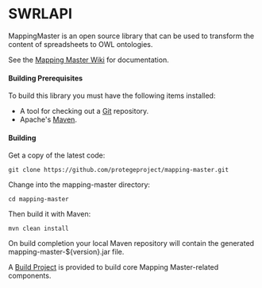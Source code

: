 SWRLAPI
=======

MappingMaster is an open source library that can be used to transform the content of spreadsheets to OWL ontologies. 

See the [Mapping Master Wiki](https://github.com/protegeproject/mapping-master/wiki) for documentation.

#### Building Prerequisites

To build this library you must have the following items installed:

+ A tool for checking out a [Git](http://git-scm.com/) repository.
+ Apache's [Maven](http://maven.apache.org/index.html).

#### Building

Get a copy of the latest code:

    git clone https://github.com/protegeproject/mapping-master.git 

Change into the mapping-master directory:

    cd mapping-master

Then build it with Maven:

    mvn clean install

On build completion your local Maven repository will contain the generated mapping-master-${version}.jar file.

A [Build Project](https://github.com/protegeproject/mapping-master-project) is provided to build core Mapping Master-related components.
